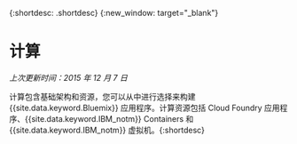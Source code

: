 {:shortdesc: .shortdesc} 
{:new_window: target="_blank"}

# 计算
*上次更新时间：2015 年 12 月 7 日*

计算包含基础架构和资源，您可以从中进行选择来构建 {{site.data.keyword.Bluemix}} 应用程序。计算资源包括 Cloud Foundry 应用程序、{{site.data.keyword.IBM_notm}} Containers 和 {{site.data.keyword.IBM_notm}} 虚拟机。{:shortdesc}
